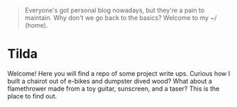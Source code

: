 > Everyone's got personal blog nowadays, but they're a pain to maintain. Why don't we go back to the basics? Welcome to my ~/ (home).

# Tilda
Welcome! Here you will find a repo of some project write ups. Curious how I built a chairot out of e-bikes and dumpster dived wood? What about a flamethrower made from a toy guitar, sunscreen, and a taser? This is the place to find out.
